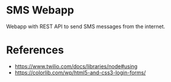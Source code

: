 # SMS Webapp
Webapp with REST API to send SMS messages from the internet.

# References
- https://www.twilio.com/docs/libraries/node#using
- https://colorlib.com/wp/html5-and-css3-login-forms/